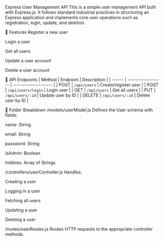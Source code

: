 Express User Management API
This is a simple user management API built with Express.js. It follows standard industrial practices in structuring an Express application and implements core user operations such as registration, login, update, and deletion.

🚀 Features
Register a new user

Login a user

Get all users

Update a user account

Delete a user account


📡 API Endpoints
| Method | Endpoint           | Description          |
| ------ | ------------------ | -------------------- |
| POST   | `/api/users`       | Create/register user |
| POST   | `/api/users/login` | Login user           |
| GET    | `/api/users`       | Get all users        |
| PUT    | `/api/users/:id`   | Update user by ID    |
| DELETE | `/api/users/:id`   | Delete user by ID    |


🧠 Folder Breakdown
/models/userModel.js
Defines the User schema with fields:

name: String

email: String

password: String

isAdmin: Boolean

hobbies: Array of Strings

/controllers/userController.js
Handles:

Creating a user

Logging in a user

Fetching all users

Updating a user

Deleting a user

/routes/userRoutes.js
Routes HTTP requests to the appropriate controller methods.




